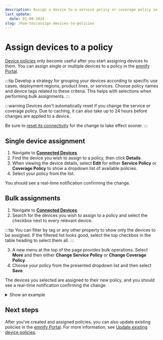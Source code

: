 ```yaml
---
description: Assign a device to a service policy or coverage policy in the emnify Portal
last_update:
  date: 01-09-2024
slug: /how-tos/assign-devices-to-policies
---
```


# Assign devices to a policy

[Device policies](/portal/device-policies) only become useful after you start assigning devices to them.
You can assign single or multiple devices to a policy in the [emnify Portal](https://portal.emnify.com/).

:::tip
Develop a strategy for grouping your devices according to specific use cases, deployment regions, product lines, or services.
Choose policy names and device tags related to these criteria.
This helps with selections when performing bulk assignments.
:::

:::warning
Devices don't automatically reset if you change the service or coverage policy.
Due to caching, it can also take up to 24 hours before changes are applied to a device.

Be sure to [reset its connectivity](/portal/connected-devices#reset-connectivity) for the change to take effect sooner.
:::

## Single device assignment

1. Navigate to [**Connected Devices**](https://portal.emnify.com/connected-devices).
1. Find the device you wish to assign to a policy, then click **Details**.
1. When viewing the device details, select **Edit** for either **Service Policy** or **Coverage Policy** to show a dropdown list of available policies.
1. Select your policy from the list.

You should see a real-time notification confirming the change.

## Bulk assignments

1. Navigate to [**Connected Devices**](https://portal.emnify.com/connected-devices).
2. Search for the devices you wish to assign to a policy and select the checkbox next to every relevant device.

:::tip
You can filter by tag or any other property to show only the devices to be assigned.
If the filtered list looks good, select the top checkbox in the table heading to select them all.
:::

3. A new menu at the top of the page provides bulk operations.
Select **More** and then either **Change Service Policy** or **Change Coverage Policy**.
4. Choose your policy from the presented dropdown list and then select **Save**.

The devices you selected are assigned to their new policy, and you should see a real-time notification confirming the change.

<details className="custom-details-example">
  <summary>Show an example</summary>
  <img
    src={require('./assets/portal-connected-devices-bulk-policy-change.png').default}
    style={{width:900}}
    alt=""
  />
</details>

## Next steps

After you've created and assigned policies, you can also update existing policies in the [emnify Portal](https://portal.emnify.com/).
For more information, see [Update existing device policies](/how-tos/update-existing-device-policies).
